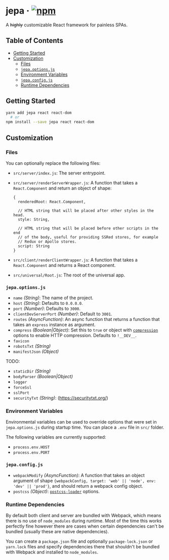 # jepa · [![npm](https://img.shields.io/npm/v/jepa.svg)](https://npm.im/jepa)

A ~~highly~~ customizable React framework for painless SPAs.

## Table of Contents

* [Getting Started](#getting-started)
* [Customization](#customization)
    * [Files](#files)
    * [`jepa.options.js`](#jepaoptionsjs)
    * [Environment Variables](#environment-variables)
    * [`jepa.config.js`](#jepaconfigjs)
    * [Runtime Dependencies](#runtime-dependencies)

## Getting Started

```sh
yarn add jepa react react-dom
  # or
npm install --save jepa react react-dom
```

## Customization

### Files

You can optionally replace the following files:

* `src/server/index.js`: The server entrypoint.
* `src/server/renderServerWrapper.js`: A function that takes a
  `React.Component` and return an object of shape:

    ```
    {
      renderedRoot: React.Component,

      // HTML string that will be placed after other styles in the head.
      style: String,

      // HTML string that will be placed before other scripts in the end
      // of the body, useful for providing SSRed stores, for example
      // Redux or Apollo stores.
      script: String
    }
    ```

* `src/client/renderClientWrapper.js`: A function that takes a
  `React.Component` and returns a React component.
* `src/universal/Root.js`: The root of the universal app.

### `jepa.options.js`

* `name` _(String)_: The name of the project.
* `host` _(String)_: Defaults to `0.0.0.0`.
* `port` _(Number)_: Defaults to `3000`.
* `clientDevServerPort` _(Number)_: Default to `3001`.
* `routes` _(AsyncFunction)_: An async function that returns a function
  that takes an `express` instance as argument.
* `compress` _(Boolean|Object)_: Set this to `true` or object with
  [`compression`](https://github.com/expressjs/compression) options
  to enable HTTP compression. Defaults to `!__DEV__`.
* `favicon`
* `robotsTxt` _(String)_
* `manifestJson` _(Object)_

TODO:

* `staticDir` _(String)_
* `bodyParser` _(Boolean|Object)_
* `logger`
* `forceSsl`
* `sslPort`
* `securityTxt` _(String)_: (https://securitytxt.org/)

### Environment Variables

Environmental variables can be used to override options that were set in
`jepa.options.js` during startup time. You can place a `.env` file in
`src/` folder.

The following variables are currently supported:

* `process.env.HOST`
* `process.env.PORT`

### `jepa.config.js`

* `webpackModify` _(AsyncFunction)_: A function that takes an object
  argument of shape `{webpackConfig, target: 'web' || 'node', env: 'dev' || 'prod'}`,
  and should return a webpack config object.
* `postcss` _(Object)_: [`postcss-loader`](https://github.com/postcss/postcss-loader) options.

### Runtime Dependencies

By default both client and server are bundled with Webpack, which means
there is no use of `node_modules` during runtime. Most of the time this
works perfectly fine however there are cases when certain dependencies
can't be bundled (usually these are native dependencies).

You can create a `package.json` file and optionally `package-lock.json`
or `yarn.lock` files and specify dependencies there that shouldn't be
bundled with Webpack and installed to `node_modules`.
